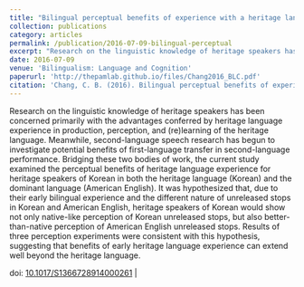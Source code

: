 ```yaml
---
title: "Bilingual perceptual benefits of experience with a heritage language"
collection: publications
category: articles
permalink: /publication/2016-07-09-bilingual-perceptual
excerpt: "Research on the linguistic knowledge of heritage speakers has been concerned primarily with the advantages conferred by..."
date: 2016-07-09
venue: 'Bilingualism: Language and Cognition'
paperurl: 'http://thepamlab.github.io/files/Chang2016_BLC.pdf'
citation: 'Chang, C. B. (2016). Bilingual perceptual benefits of experience with a heritage language. <i>Bilingualism: Language and Cognition</i>, <i>19</i>(4), 791–809.'
---
```


Research on the linguistic knowledge of heritage speakers has been concerned primarily with the advantages conferred by heritage language experience in production, perception, and (re)learning of the heritage language. Meanwhile, second-language speech research has begun to investigate potential benefits of first-language transfer in second-language performance. Bridging these two bodies of work, the current study examined the perceptual benefits of heritage language experience for heritage speakers of Korean in both the heritage language (Korean) and the dominant language (American English). It was hypothesized that, due to their early bilingual experience and the different nature of unreleased stops in Korean and American English, heritage speakers of Korean would show not only native-like perception of Korean unreleased stops, but also better-than-native perception of American English unreleased stops. Results of three perception experiments were consistent with this hypothesis, suggesting that benefits of early heritage language experience can extend well beyond the heritage language.

doi: <a href="https://doi.org/10.1017/S1366728914000261" target="_blank">10.1017/S1366728914000261</a> |
